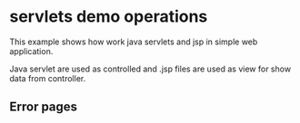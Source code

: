 servlets demo operations
========================

This example shows how work java servlets and jsp in simple web application.

Java servlet are used as controlled and .jsp files are used as view for show data from controller.

## Error pages